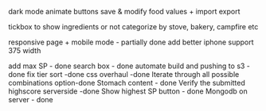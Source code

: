 dark mode
animate buttons
save & modify food values + import export 

tickbox to show ingredients or not
categorize by stove, bakery, campfire etc


responsive page + mobile mode - partially done
add better iphone support 375 width


add max SP - done
search box - done
automate build and pushing to s3 -done
fix tier sort -done
css overhaul -done
Iterate through all possible combinations option-done
Stomach content - done
Verify the submitted highscore serverside -done
Show highest SP button - done
Mongodb on server - done